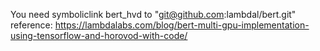 You need symboliclink bert_hvd to "git@github.com:lambdal/bert.git"
reference: https://lambdalabs.com/blog/bert-multi-gpu-implementation-using-tensorflow-and-horovod-with-code/
